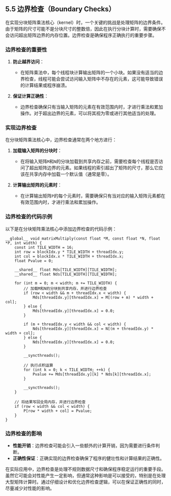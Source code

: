 
## 5.5 边界检查（Boundary Checks）

在实现分块矩阵乘法核心（kernel）时，一个关键的挑战是处理矩阵的边界条件。由于矩阵的尺寸可能不是分块尺寸的整数倍，因此在执行分块计算时，需要确保不会访问超出矩阵边界的内存位置。边界检查是确保程序正确执行的重要步骤。

### 边界检查的重要性

1. **防止越界访问**：
   - 在矩阵乘法中，每个线程块计算输出矩阵的一个小块。如果没有适当的边界检查，线程可能会尝试访问输入矩阵中不存在的元素，这可能导致错误的计算结果或程序崩溃。

2. **保证计算正确性**：
   - 边界检查确保只有当输入矩阵的元素在有效范围内时，才进行乘法和累加操作。对于超出边界的元素，可以将其视为零或进行其他适当的处理。

### 实现边界检查

在分块矩阵乘法核心中，边界检查通常在两个地方进行：

1. **加载输入矩阵的分块时**：
   - 在将输入矩阵`M`和`N`的分块加载到共享内存之前，需要检查每个线程是否访问了超出矩阵边界的元素。如果线程的索引超出了矩阵的尺寸，那么它应该在共享内存中加载一个默认值（通常是零）。

2. **计算输出矩阵的元素时**：
   - 在计算输出矩阵`P`的每个元素时，需要确保只有当对应的输入矩阵元素都在有效范围内时，才进行乘法和累加操作。

### 边界检查的代码示例

以下是在分块矩阵乘法核心中添加边界检查的代码示例：

```cuda
__global__ void matrixMultiply(const float *M, const float *N, float *P, int width) {
    const int TILE_WIDTH = 16;
    int row = blockIdx.y * TILE_WIDTH + threadIdx.y;
    int col = blockIdx.x * TILE_WIDTH + threadIdx.x;
    float Pvalue = 0;

    __shared__ float Mds[TILE_WIDTH][TILE_WIDTH];
    __shared__ float Nds[TILE_WIDTH][TILE_WIDTH];

    for (int m = 0; m < width; m += TILE_WIDTH) {
        // 加载M和N的分块到共享内存，并进行边界检查
        if (row < width && m + threadIdx.x < width) {
            Mds[threadIdx.y][threadIdx.x] = M[(row + m) * width + col];
        } else {
            Mds[threadIdx.y][threadIdx.x] = 0.0;
        }

        if (m + threadIdx.y < width && col < width) {
            Nds[threadIdx.y][threadIdx.x] = N[(m + threadIdx.y) * width + col];
        } else {
            Nds[threadIdx.y][threadIdx.x] = 0.0;
        }

        __syncthreads();

        // 执行点积运算
        for (int k = 0; k < TILE_WIDTH; ++k) {
            Pvalue += Mds[threadIdx.y][k] * Nds[k][threadIdx.x];
        }

        __syncthreads();
    }

    // 将结果写回全局内存，并进行边界检查
    if (row < width && col < width) {
        P[row * width + col] = Pvalue;
    }
}
```

### 边界检查的影响

- **性能开销**：边界检查可能会引入一些额外的计算开销，因为需要进行条件判断。
- **正确性保证**：正确实现的边界检查确保了程序的健壮性和计算结果的正确性。

在实际应用中，边界检查是处理不规则数据尺寸和确保程序稳定运行的重要手段。虽然它可能会对性能产生一定影响，但通常这种影响是可以接受的，特别是在处理大型矩阵计算时。通过仔细设计和优化边界检查逻辑，可以在保证正确性的同时，尽量减少对性能的影响。
